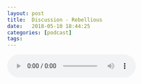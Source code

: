 ```yaml
---
layout: post
title:  Discussion - Rebellious
date:   2018-05-10 18:44:25
categories: [podcast]
tags:
---
```

<audio src='http://feeds.soundcloud.com/stream/442195221-la-bulle-crypto-discussion-rebellious.mp3' autoplay='false' controls='true' />

Discussion - Rebellious
Discussion avec Atomme autour du projet Rebellious.

Découvrez le projet Rebellious: 
Site web: https://www.rebellious.io
Telegram: https://t.me/RebelliousFrance

Des questions à propos de l’épisode ? On a dit une bêtise ? Envie de partager et d’échanger ? Rejoins nous sur notre communauté Telegram (t.me/joinchat/BPCby0LDFPYTUhYNDlILVg) ou par Twitter @labullecrypto.

Youtube goo.gl/X4q3gt
Twitter twitter.com/labullecrypto 
RSS feeds.feedburner.com/labullecrypto
Telegram t.me/joinchat/BPCby0LDFPYTUhYNDlILVg
Soundcloud @la-bulle-crypto
iTunes itunes.apple.com/fr/podcast/la-bulle/id1281121446
Discord discord.gg/kXQM7NY
Patreon patreon.com/labullecrypto

Soutenez le podcast:
BTC: 1F8mSBpdVSYbW7S5w5zaFRtPkJGAjneFVN
LTC: LgKsmiwozmhH4XixzP9iUzHR3DBGtCuo7F
ETH (et autres tokens): 0xe390d66441D0144fd54bd82Bff96B94E7620196f
